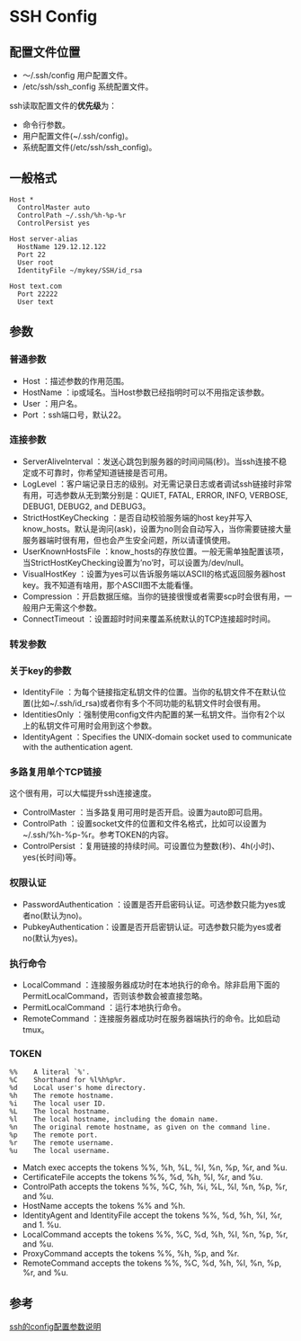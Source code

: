 # SSH Config

## 配置文件位置

- ～/.ssh/config 用户配置文件。
- /etc/ssh/ssh_config 系统配置文件。

ssh读取配置文件的**优先级**为：

- 命令行参数。
- 用户配置文件(~/.ssh/config)。
- 系统配置文件(/etc/ssh/ssh_config)。

## 一般格式

```text
Host *
  ControlMaster auto
  ControlPath ~/.ssh/%h-%p-%r
  ControlPersist yes

Host server-alias
  HostName 129.12.12.122
  Port 22
  User root
  IdentityFile ~/mykey/SSH/id_rsa

Host text.com
  Port 22222
  User text
```

## 参数

### 普通参数

- Host ：描述参数的作用范围。
- HostName ：ip或域名。当Host参数已经指明时可以不用指定该参数。
- User ：用户名。
- Port ：ssh端口号，默认22。

### 连接参数

- ServerAliveInterval ：发送心跳包到服务器的时间间隔(秒)。当ssh连接不稳定或不可靠时，你希望知道链接是否可用。
- LogLevel ：客户端记录日志的级别。对无需记录日志或者调试ssh链接时非常有用，可选参数从无到繁分别是：QUIET, FATAL, ERROR, INFO, VERBOSE, DEBUG1, DEBUG2, and DEBUG3。
- StrictHostKeyChecking ：是否自动校验服务端的host key并写入know_hosts。默认是询问(ask)，设置为no则会自动写入，当你需要链接大量服务器端时很有用，但也会产生安全问题，所以请谨慎使用。
- UserKnownHostsFile ：know_hosts的存放位置。一般无需单独配置该项，当StrictHostKeyChecking设置为’no’时，可以设置为/dev/null。
- VisualHostKey ：设置为yes可以告诉服务端以ASCII的格式返回服务器host key。我不知道有啥用，那个ASCII图不太能看懂。
- Compression ：开启数据压缩。当你的链接很慢或者需要scp时会很有用，一般用户无需这个参数。
- ConnectTimeout ：设置超时时间来覆盖系统默认的TCP连接超时时间。

### 转发参数

### 关于key的参数

- IdentityFile ：为每个链接指定私钥文件的位置。当你的私钥文件不在默认位置(比如~/.ssh/id_rsa)或者你有多个不同功能的私钥文件时会很有用。
- IdentitiesOnly ：强制使用config文件内配置的某一私钥文件。当你有2个以上的私钥文件可用时会用到这个参数。
- IdentityAgent ：Specifies the UNIX-domain socket used to communicate with the authentication agent.

### 多路复用单个TCP链接

这个很有用，可以大幅提升ssh连接速度。

- ControlMaster ：当多路复用可用时是否开启。设置为auto即可启用。
- ControlPath ：设置socket文件的位置和文件名格式，比如可以设置为~/.ssh/%h-%p-%r。参考TOKEN的内容。
- ControlPersist ：复用链接的持续时间。可设置位为整数(秒)、4h(小时)、yes(长时间)等。

### 权限认证

- PasswordAuthentication ：设置是否开启密码认证。可选参数只能为yes或者no(默认为no)。
- PubkeyAuthentication：设置是否开启密钥认证。可选参数只能为yes或者no(默认为yes)。

### 执行命令

- LocalCommand ：连接服务器成功时在本地执行的命令。除非启用下面的PermitLocalCommand，否则该参数会被直接忽略。
- PermitLocalCommand ：运行本地执行命令。
- RemoteCommand ：连接服务器成功时在服务器端执行的命令。比如启动tmux。

### TOKEN

```text
%%    A literal `%'.
%C    Shorthand for %l%h%p%r.
%d    Local user's home directory.
%h    The remote hostname.
%i    The local user ID.
%L    The local hostname.
%l    The local hostname, including the domain name.
%n    The original remote hostname, as given on the command line.
%p    The remote port.
%r    The remote username.
%u    The local username.
```

- Match exec accepts the tokens %%, %h, %L, %l, %n, %p, %r, and %u.
- CertificateFile accepts the tokens %%, %d, %h, %l, %r, and %u.
- ControlPath accepts the tokens %%, %C, %h, %i, %L, %l, %n, %p, %r, and %u.
- HostName accepts the tokens %% and %h.
- IdentityAgent and IdentityFile accept the tokens %%, %d, %h, %l, %r, and 1. %u.
- LocalCommand accepts the tokens %%, %C, %d, %h, %l, %n, %p, %r, and %u.
- ProxyCommand accepts the tokens %%, %h, %p, and %r.
- RemoteCommand accepts the tokens %%, %C, %d, %h, %l, %n, %p, %r, and %u.

## 参考

[ssh的config配置参数说明](http://goingmerry.cn/2018/01/24/ssh-config/)
